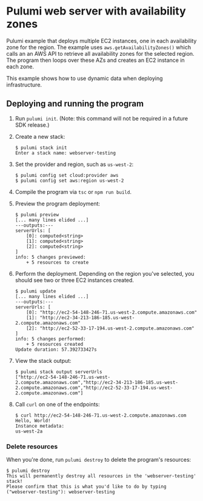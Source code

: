 # Pulumi web server with availability zones

Pulumi example that deploys multiple EC2 instances, one in each availability zone for the region. The example uses `aws.getAvailabilityZones()` which calls an an AWS API to retrieve all availability zones for the selected region. The program then loops over these AZs and creates an EC2 instance in each zone.

This example shows how to use dynamic data when deploying infrastructure. 

## Deploying and running the program

1. Run `pulumi init`. (Note: this command will not be required in a future SDK release.)

1. Create a new stack:

    ```
    $ pulumi stack init
    Enter a stack name: webserver-testing
    ```

1. Set the provider and region, such as `us-west-2`:

    ```
    $ pulumi config set cloud:provider aws
    $ pulumi config set aws:region us-west-2
    ```

1. Compile the program via `tsc` or `npm run build`.

1. Preview the program deployment:

    ```
    $ pulumi preview
    [... many lines elided ...]
    ---outputs:---
    serverUrls: [
        [0]: computed<string>
        [1]: computed<string>
        [2]: computed<string>
    ]
    info: 5 changes previewed:
        + 5 resources to create
    ```

1. Perform the deployment. Depending on the region you've selected, you should see two or three EC2 instances created.

    ```
    $ pulumi update
    [... many lines elided ...]
    ---outputs:---
    serverUrls: [
        [0]: "http://ec2-54-148-246-71.us-west-2.compute.amazonaws.com"
        [1]: "http://ec2-34-213-186-185.us-west-2.compute.amazonaws.com"
        [2]: "http://ec2-52-33-17-194.us-west-2.compute.amazonaws.com"
    ]
    info: 5 changes performed:
        + 5 resources created
    Update duration: 57.392733427s    
    ```

1. View the stack output:

    ```
    $ pulumi stack output serverUrls
    ["http://ec2-54-148-246-71.us-west-2.compute.amazonaws.com","http://ec2-34-213-186-185.us-west-2.compute.amazonaws.com","http://ec2-52-33-17-194.us-west-2.compute.amazonaws.com"]
    ```

1. Call `curl` on one of the endpoints:

    ```
    $ curl http://ec2-54-148-246-71.us-west-2.compute.amazonaws.com
    Hello, World!
    Instance metadata:
    us-west-2a
    ```

### Delete resources

When you're done, run `pulumi destroy` to delete the program's resources:

```
$ pulumi destroy
This will permanently destroy all resources in the 'webserver-testing' stack!
Please confirm that this is what you'd like to do by typing ("webserver-testing"): webserver-testing
```



